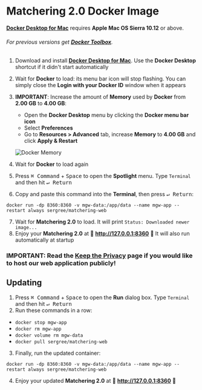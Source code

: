 # Matchering 2.0 Docker Image

**[Docker Desktop for Mac]** requires **Apple Mac OS Sierra 10.12** or above. 

###### For previous versions get **[Docker Toolbox]**.

1. Download and install **[Docker Desktop for Mac]**. Use the **Docker Desktop** shortcut if it didn't start automatically
2. Wait for **Docker** to load: its menu bar icon will stop flashing. You can simply close the **Login with your Docker ID** window when it appears
3. **IMPORTANT**: Increase the amount of **Memory** used by **Docker** from **2.00 GB** to **4.00 GB**:

   - Open the **Docker Desktop** menu by clicking the **Docker menu bar icon**
   - Select **Preferences**
   - Go to **Resources > Advanced** tab, increase **Memory** to **4.00 GB** and click **Apply & Restart**
   
   ![Docker Memory](https://github.com/sergree/matchering/blob/develop/images/docker-4gb.png)
4. Wait for **Docker** to load again
5. Press <kbd>⌘ Command</kbd> + <kbd>Space</kbd> to open the **Spotlight** menu. Type `Terminal` and then hit <kbd>↵ Return</kbd>
6. Copy and paste this command into the **Terminal**, then press <kbd>↵ Return</kbd>:
```
docker run -dp 8360:8360 -v mgw-data:/app/data --name mgw-app --restart always sergree/matchering-web
```
7. Wait for **Matchering 2.0** to load. It will print `Status: Downloaded newer image...`
8. Enjoy your **Matchering 2.0** at 🎉 **http://127.0.0.1:8360** 🎉 It will also run automatically at startup

### IMPORTANT: Read the [Keep the Privacy] page if you would like to host our web application publicly!

## Updating

1. Press <kbd>⌘ Command</kbd> + <kbd>Space</kbd> to open the **Run** dialog box. Type `Terminal` and then hit <kbd>↵ Return</kbd>
2. Run these commands in a row:
- `docker stop mgw-app`
- `docker rm mgw-app`
- `docker volume rm mgw-data`
- `docker pull sergree/matchering-web`
3. Finally, run the updated container:
```
docker run -dp 8360:8360 -v mgw-data:/app/data --name mgw-app --restart always sergree/matchering-web
```
4. Enjoy your updated **Matchering 2.0** at 🎉 **http://127.0.0.1:8360** 🎉

[Docker Desktop for Mac]: https://download.docker.com/mac/stable/Docker.dmg
[Docker Toolbox]: https://docs.docker.com/toolbox/overview/
[Keep the Privacy]: https://github.com/sergree/matchering/wiki/Keep-the-Privacy
